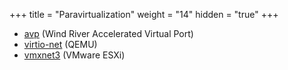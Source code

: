 +++
title = "Paravirtualization"
weight = "14"
hidden = "true"
+++

- [avp](http://dpdk.org/doc/guides/nics/avp.html) (Wind River Accelerated Virtual Port)
- [virtio-net](http://dpdk.org/doc/guides/nics/virtio.html) (QEMU)
- [vmxnet3](http://dpdk.org/doc/guides/nics/vmxnet3.html) (VMware ESXi)
